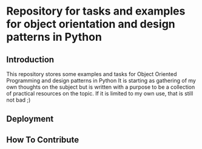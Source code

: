 # Repository for tasks and examples for object orientation and design patterns in Python

## Introduction

This repository stores some examples and tasks for Object Oriented Programming and design patterns in Python 
It is starting as gathering of my own thoughts on the subject but is written with a purpose to be a collection of practical resources on the topic.
If it is limited to my own use, that is still not bad ;)

## Deployment

## How To Contribute